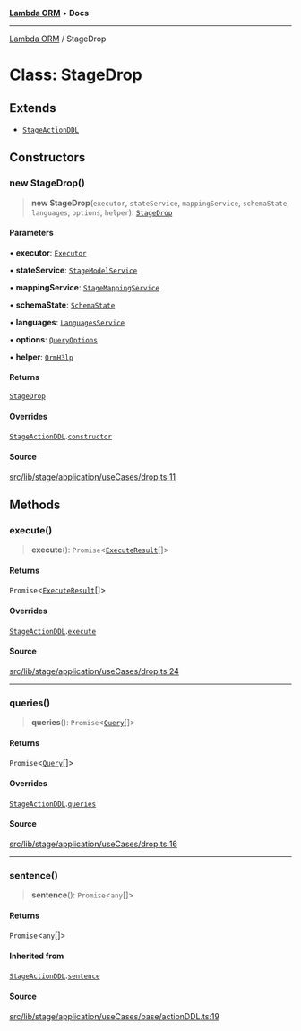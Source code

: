 [**Lambda ORM**](../README.md) • **Docs**

***

[Lambda ORM](../README.md) / StageDrop

# Class: StageDrop

## Extends

- [`StageActionDDL`](StageActionDDL.md)

## Constructors

### new StageDrop()

> **new StageDrop**(`executor`, `stateService`, `mappingService`, `schemaState`, `languages`, `options`, `helper`): [`StageDrop`](StageDrop.md)

#### Parameters

• **executor**: [`Executor`](../interfaces/Executor.md)

• **stateService**: [`StageModelService`](StageModelService.md)

• **mappingService**: [`StageMappingService`](StageMappingService.md)

• **schemaState**: [`SchemaState`](SchemaState.md)

• **languages**: [`LanguagesService`](LanguagesService.md)

• **options**: [`QueryOptions`](../interfaces/QueryOptions.md)

• **helper**: [`OrmH3lp`](OrmH3lp.md)

#### Returns

[`StageDrop`](StageDrop.md)

#### Overrides

[`StageActionDDL`](StageActionDDL.md).[`constructor`](StageActionDDL.md#constructors)

#### Source

[src/lib/stage/application/useCases/drop.ts:11](https://github.com/lambda-orm/lambdaorm/blob/8a01b53f47623b9bd9ec972811e7799ca3c023c6/src/lib/stage/application/useCases/drop.ts#L11)

## Methods

### execute()

> **execute**(): `Promise`\<[`ExecuteResult`](../interfaces/ExecuteResult.md)[]\>

#### Returns

`Promise`\<[`ExecuteResult`](../interfaces/ExecuteResult.md)[]\>

#### Overrides

[`StageActionDDL`](StageActionDDL.md).[`execute`](StageActionDDL.md#execute)

#### Source

[src/lib/stage/application/useCases/drop.ts:24](https://github.com/lambda-orm/lambdaorm/blob/8a01b53f47623b9bd9ec972811e7799ca3c023c6/src/lib/stage/application/useCases/drop.ts#L24)

***

### queries()

> **queries**(): `Promise`\<[`Query`](Query.md)[]\>

#### Returns

`Promise`\<[`Query`](Query.md)[]\>

#### Overrides

[`StageActionDDL`](StageActionDDL.md).[`queries`](StageActionDDL.md#queries)

#### Source

[src/lib/stage/application/useCases/drop.ts:16](https://github.com/lambda-orm/lambdaorm/blob/8a01b53f47623b9bd9ec972811e7799ca3c023c6/src/lib/stage/application/useCases/drop.ts#L16)

***

### sentence()

> **sentence**(): `Promise`\<`any`[]\>

#### Returns

`Promise`\<`any`[]\>

#### Inherited from

[`StageActionDDL`](StageActionDDL.md).[`sentence`](StageActionDDL.md#sentence)

#### Source

[src/lib/stage/application/useCases/base/actionDDL.ts:19](https://github.com/lambda-orm/lambdaorm/blob/8a01b53f47623b9bd9ec972811e7799ca3c023c6/src/lib/stage/application/useCases/base/actionDDL.ts#L19)
